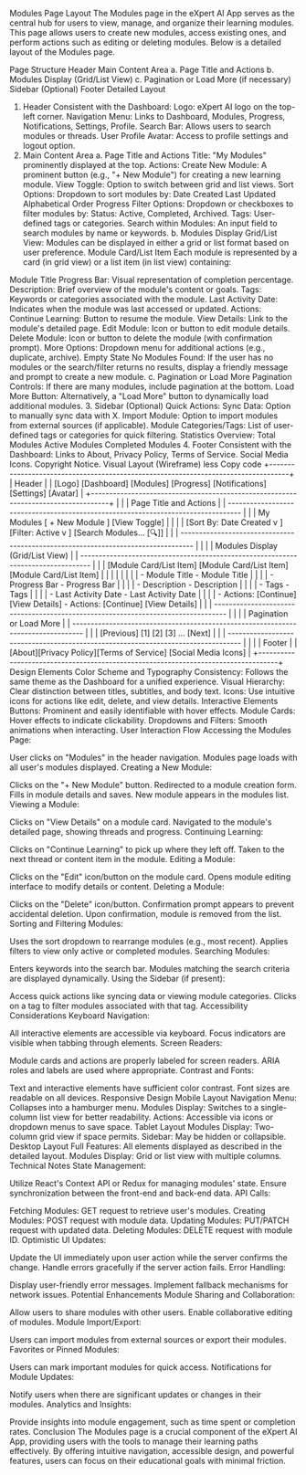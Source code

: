 Modules Page Layout
The Modules page in the eXpert AI App serves as the central hub for users to view, manage, and organize their learning modules. This page allows users to create new modules, access existing ones, and perform actions such as editing or deleting modules. Below is a detailed layout of the Modules page.

Page Structure
Header
Main Content Area
a. Page Title and Actions
b. Modules Display (Grid/List View)
c. Pagination or Load More (if necessary)
Sidebar (Optional)
Footer
Detailed Layout
1. Header
Consistent with the Dashboard:
Logo: eXpert AI logo on the top-left corner.
Navigation Menu: Links to Dashboard, Modules, Progress, Notifications, Settings, Profile.
Search Bar: Allows users to search modules or threads.
User Profile Avatar: Access to profile settings and logout option.
2. Main Content Area
a. Page Title and Actions
Title: "My Modules" prominently displayed at the top.
Actions:
Create New Module: A prominent button (e.g., "+ New Module") for creating a new learning module.
View Toggle: Option to switch between grid and list views.
Sort Options: Dropdown to sort modules by:
Date Created
Last Updated
Alphabetical Order
Progress
Filter Options: Dropdown or checkboxes to filter modules by:
Status: Active, Completed, Archived.
Tags: User-defined tags or categories.
Search within Modules: An input field to search modules by name or keywords.
b. Modules Display
Grid/List View: Modules can be displayed in either a grid or list format based on user preference.
Module Card/List Item
Each module is represented by a card (in grid view) or a list item (in list view) containing:

Module Title
Progress Bar: Visual representation of completion percentage.
Description: Brief overview of the module's content or goals.
Tags: Keywords or categories associated with the module.
Last Activity Date: Indicates when the module was last accessed or updated.
Actions:
Continue Learning: Button to resume the module.
View Details: Link to the module's detailed page.
Edit Module: Icon or button to edit module details.
Delete Module: Icon or button to delete the module (with confirmation prompt).
More Options: Dropdown menu for additional actions (e.g., duplicate, archive).
Empty State
No Modules Found: If the user has no modules or the search/filter returns no results, display a friendly message and prompt to create a new module.
c. Pagination or Load More
Pagination Controls: If there are many modules, include pagination at the bottom.
Load More Button: Alternatively, a "Load More" button to dynamically load additional modules.
3. Sidebar (Optional)
Quick Actions:
Sync Data: Option to manually sync data with X.
Import Module: Option to import modules from external sources (if applicable).
Module Categories/Tags:
List of user-defined tags or categories for quick filtering.
Statistics Overview:
Total Modules
Active Modules
Completed Modules
4. Footer
Consistent with the Dashboard:
Links to About, Privacy Policy, Terms of Service.
Social Media Icons.
Copyright Notice.
Visual Layout (Wireframe)
less
Copy code
+-----------------------------------------------------------------------------------+
| Header                                                                            |
| [Logo]    [Dashboard] [Modules] [Progress] [Notifications] [Settings]   [Avatar]  |
+-----------------------------------------------------------------------------------+
|                                                                                   |
| Page Title and Actions                                                            |
| --------------------------------------------------------------------------------- |
| | My Modules                                 [ + New Module ] [View Toggle]    | |
| | [Sort By: Date Created v ] [Filter: Active v ] [Search Modules... [🔍]]      | |
| --------------------------------------------------------------------------------- |
|                                                                                   |
| Modules Display (Grid/List View)                                                  |
| --------------------------------------------------------------------------------- |
| | [Module Card/List Item]  [Module Card/List Item]  [Module Card/List Item]    | |
| |                                                                             | |
| | - Module Title                         - Module Title                       | |
| | - Progress Bar                         - Progress Bar                       | |
| | - Description                          - Description                        | |
| | - Tags                                 - Tags                               | |
| | - Last Activity Date                   - Last Activity Date                 | |
| | - Actions: [Continue] [View Details]   - Actions: [Continue] [View Details] | |
| --------------------------------------------------------------------------------- |
|                                                                                   |
| Pagination or Load More                                                           |
| --------------------------------------------------------------------------------- |
| | [Previous] [1] [2] [3] ... [Next]                                           | |
| --------------------------------------------------------------------------------- |
|                                                                                   |
| Footer                                                                            |
| [About][Privacy Policy][Terms of Service]                    [Social Media Icons] |
+-----------------------------------------------------------------------------------+
Design Elements
Color Scheme and Typography
Consistency: Follows the same theme as the Dashboard for a unified experience.
Visual Hierarchy: Clear distinction between titles, subtitles, and body text.
Icons: Use intuitive icons for actions like edit, delete, and view details.
Interactive Elements
Buttons: Prominent and easily identifiable with hover effects.
Module Cards: Hover effects to indicate clickability.
Dropdowns and Filters: Smooth animations when interacting.
User Interaction Flow
Accessing the Modules Page:

User clicks on "Modules" in the header navigation.
Modules page loads with all user's modules displayed.
Creating a New Module:

Clicks on the "+ New Module" button.
Redirected to a module creation form.
Fills in module details and saves.
New module appears in the modules list.
Viewing a Module:

Clicks on "View Details" on a module card.
Navigated to the module's detailed page, showing threads and progress.
Continuing Learning:

Clicks on "Continue Learning" to pick up where they left off.
Taken to the next thread or content item in the module.
Editing a Module:

Clicks on the "Edit" icon/button on the module card.
Opens module editing interface to modify details or content.
Deleting a Module:

Clicks on the "Delete" icon/button.
Confirmation prompt appears to prevent accidental deletion.
Upon confirmation, module is removed from the list.
Sorting and Filtering Modules:

Uses the sort dropdown to rearrange modules (e.g., most recent).
Applies filters to view only active or completed modules.
Searching Modules:

Enters keywords into the search bar.
Modules matching the search criteria are displayed dynamically.
Using the Sidebar (if present):

Access quick actions like syncing data or viewing module categories.
Clicks on a tag to filter modules associated with that tag.
Accessibility Considerations
Keyboard Navigation:

All interactive elements are accessible via keyboard.
Focus indicators are visible when tabbing through elements.
Screen Readers:

Module cards and actions are properly labeled for screen readers.
ARIA roles and labels are used where appropriate.
Contrast and Fonts:

Text and interactive elements have sufficient color contrast.
Font sizes are readable on all devices.
Responsive Design
Mobile Layout
Navigation Menu:
Collapses into a hamburger menu.
Modules Display:
Switches to a single-column list view for better readability.
Actions:
Accessible via icons or dropdown menus to save space.
Tablet Layout
Modules Display:
Two-column grid view if space permits.
Sidebar:
May be hidden or collapsible.
Desktop Layout
Full Features:
All elements displayed as described in the detailed layout.
Modules Display:
Grid or list view with multiple columns.
Technical Notes
State Management:

Utilize React's Context API or Redux for managing modules' state.
Ensure synchronization between the front-end and back-end data.
API Calls:

Fetching Modules: GET request to retrieve user's modules.
Creating Modules: POST request with module data.
Updating Modules: PUT/PATCH request with updated data.
Deleting Modules: DELETE request with module ID.
Optimistic UI Updates:

Update the UI immediately upon user action while the server confirms the change.
Handle errors gracefully if the server action fails.
Error Handling:

Display user-friendly error messages.
Implement fallback mechanisms for network issues.
Potential Enhancements
Module Sharing and Collaboration:

Allow users to share modules with other users.
Enable collaborative editing of modules.
Module Import/Export:

Users can import modules from external sources or export their modules.
Favorites or Pinned Modules:

Users can mark important modules for quick access.
Notifications for Module Updates:

Notify users when there are significant updates or changes in their modules.
Analytics and Insights:

Provide insights into module engagement, such as time spent or completion rates.
Conclusion
The Modules page is a crucial component of the eXpert AI App, providing users with the tools to manage their learning paths effectively. By offering intuitive navigation, accessible design, and powerful features, users can focus on their educational goals with minimal friction.
